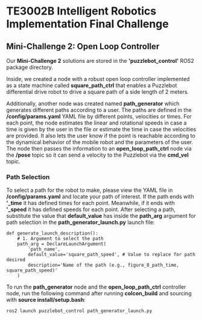 # TE3002B Intelligent Robotics Implementation Final Challenge

## Mini-Challenge 2: Open Loop Controller

Our **Mini-Challenge 2** solutions are stored in the **'puzzlebot_control'** ROS2 package directory.

Inside, we created a node with a robust open loop controller implemented as a state machine called **square_path_ctrl** 
that enables a Puzzlebot differential drive robot to drive a square path of a side length of 2 meters. 

Additionally, another node was created named **path_generator** which generates different paths according to a user.
The paths are defined in the **/config/params.yaml** YAML file by different points, velocities or times.
For each point, the node estimates the linear and rotational speeds in case a time is given by the user in the file or
estimate the time in case the velocities are provided. It also lets the user know if the point is reachable according
to the dynamical behavior of the mobile robot and the parameters of the user. The node then passes the information to
an **open_loop_path_ctrl** node via the **/pose** topic so it can send a velocity to the Puzzlebot via the **cmd_vel** topic.

### Path Selection

To select a path for the robot to make, please view the YAML file in **/config/params.yaml** and locate your
path of interest. If the path ends with **'_time** it has defined times for each point. Meanwhile, if it ends with
**'_speed** it has defined speeds for each point. After selecting a path, substitute the value that
**default_value** has inside the **path_arg** argument for path selection in the **path_generator_launch.py** launch file:

``` 
def generate_launch_description():
    # 1. Argument to select the path
    path_arg = DeclareLaunchArgument(
        'path_name',
        default_value='square_path_speed', # Value to replace for path desired
        description='Name of the path (e.g., figure_8_path_time, square_path_speed)'
    )
``` 

To run the **path_generator** node and the **open_loop_path_ctrl** controller node, run the following command after running **colcon_build** and sourcing with
**source install/setup.bash**:

```
ros2 launch puzzlebot_control path_generator_launch.py
``` 

